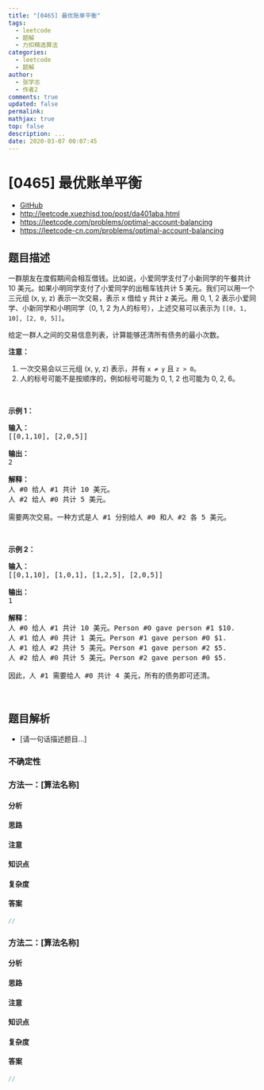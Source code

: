 ```yaml
---
title: "[0465] 最优账单平衡"
tags:
  - leetcode
  - 题解
  - 力扣精选算法
categories:
  - leetcode
  - 题解
author:
  - 张学志
  - 作者2
comments: true
updated: false
permalink:
mathjax: true
top: false
description: ...
date: 2020-03-07 00:07:45
---
```



# [0465] 最优账单平衡
* [GitHub](https://github.com/algoboy101/LeetCodeCrowdsource/tree/master/_posts/QA/%5B0465%5D%20%E6%9C%80%E4%BC%98%E8%B4%A6%E5%8D%95%E5%B9%B3%E8%A1%A1.md)
* http://leetcode.xuezhisd.top/post/da401aba.html
* https://leetcode.com/problems/optimal-account-balancing
* https://leetcode-cn.com/problems/optimal-account-balancing


## 题目描述

<p>一群朋友在度假期间会相互借钱。比如说，小爱同学支付了小新同学的午餐共计 10 美元。如果小明同学支付了小爱同学的出租车钱共计 5 美元。我们可以用一个三元组 (x, y, z) 表示一次交易，表示 x 借给 y 共计 z 美元。用 0, 1, 2 表示小爱同学、小新同学和小明同学（0, 1, 2 为人的标号），上述交易可以表示为 <code>[[0, 1, 10], [2, 0, 5]]</code>。</p>

<p>给定一群人之间的交易信息列表，计算能够还清所有债务的最小次数。</p>

<p><strong>注意：</strong></p>

<ol>
	<li>一次交易会以三元组 (x, y, z) 表示，并有&nbsp;<code>x &ne; y</code>&nbsp;且&nbsp;<code>z &gt; 0</code>。</li>
	<li>人的标号可能不是按顺序的，例如标号可能为 0, 1, 2 也可能为 0, 2, 6。</li>
</ol>

<p>&nbsp;</p>

<p><strong>示例 1：</strong></p>

<pre><strong>输入：</strong>
[[0,1,10], [2,0,5]]

<strong>输出：</strong>
2

<strong>解释：</strong>
人 #0 给人 #1 共计 10 美元。
人 #2 给人 #0 共计 5 美元。

需要两次交易。一种方式是人 #1 分别给人 #0 和人 #2 各 5 美元。
</pre>

<p>&nbsp;</p>

<p><strong>示例 2：</strong></p>

<pre><strong>输入：</strong>
[[0,1,10], [1,0,1], [1,2,5], [2,0,5]]

<strong>输出：</strong>
1

<strong>解释：</strong>
人 #0 给人 #1 共计 10 美元。Person #0 gave person #1 $10.
人 #1 给人 #0 共计 1 美元。Person #1 gave person #0 $1.
人 #1 给人 #2 共计 5 美元。Person #1 gave person #2 $5.
人 #2 给人 #0 共计 5 美元。Person #2 gave person #0 $5.

因此，人 #1 需要给人 #0 共计 4 美元，所有的债务即可还清。
</pre>

<p>&nbsp;</p>



## 题目解析
* [请一句话描述题目...]

### 不确定性


### 方法一：[算法名称]

#### 分析

#### 思路

#### 注意

#### 知识点

#### 复杂度

#### 答案

```cpp
//
```


### 方法二：[算法名称]

#### 分析

#### 思路

#### 注意

#### 知识点

#### 复杂度

#### 答案

```cpp
//
```


